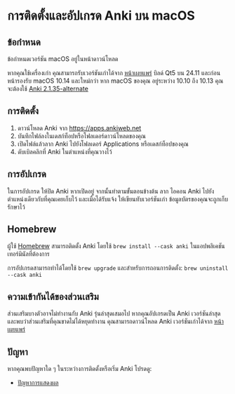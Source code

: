 # การติดตั้งและอัปเกรด Anki บน macOS

<!-- toc -->

## ข้อกำหนด

ข้อกำหนดเวอร์ชัน macOS อยู่ในหน้าดาวน์โหลด

หากคุณใช้เครื่องเก่า คุณสามารถรับเวอร์ชันเก่าได้จาก [หน้าเผยแพร่](https://github.com/ankitects/anki/releases) บิลด์ Qt5 บน 24.11 และก่อนหน้ารองรับ macOS 10.14 และใหม่กว่า หาก macOS ของคุณ
อยู่ระหว่าง 10.10 ถึง 10.13 คุณจะต้องใช้ [Anki 2.1.35-alternate](https://github.com/ankitects/anki/releases/tag/2.1.35)

## การติดตั้ง

1. ดาวน์โหลด Anki จาก <https://apps.ankiweb.net>
2. บันทึกไฟล์ลงในเดสก์ท็อปหรือโฟลเดอร์ดาวน์โหลดของคุณ
3. เปิดไฟล์แล้วลาก Anki ไปยังโฟลเดอร์ Applications หรือเดสก์ท็อปของคุณ
4. ดับเบิลคลิกที่ Anki ในตำแหน่งที่คุณวางไว้

## การอัปเกรด

ในการอัปเกรด ให้ปิด Anki หากเปิดอยู่ จากนั้นทำตามขั้นตอนข้างต้น ลาก
ไอคอน Anki ไปยังตำแหน่งเดียวกับที่คุณเคยเก็บไว้ และเมื่อได้รับแจ้ง
ให้เขียนทับเวอร์ชันเก่า ข้อมูลบัตรของคุณจะถูกเก็บรักษาไว้

## Homebrew

ผู้ใช้ [Homebrew](https://brew.sh/) สามารถติดตั้ง Anki โดยใช้
`brew install --cask anki` ในแอปพลิเคชันเทอร์มินัลที่ต้องการ

การอัปเกรดสามารถทำได้โดยใช้ `brew upgrade` และสำหรับการถอนการติดตั้ง: `brew uninstall --cask anki`

## ความเข้ากันได้ของส่วนเสริม

ส่วนเสริมบางตัวอาจไม่ทำงานกับ Anki รุ่นล่าสุดเสมอไป หากคุณอัปเกรดเป็น
Anki เวอร์ชันล่าสุดและพบว่าส่วนเสริมที่คุณขาดไม่ได้หยุดทำงาน
คุณสามารถดาวน์โหลด Anki เวอร์ชันเก่าได้จาก [หน้าเผยแพร่](https://github.com/ankitects/anki/releases)

## ปัญหา

หากคุณพบปัญหาใด ๆ ในระหว่างการติดตั้งหรือเริ่ม Anki โปรดดู:

- [ปัญหาการแสดงผล](display-issues.md)
